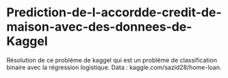 # Prediction-de-l-accordde-credit-de-maison-avec-des-donnees-de-Kaggel
Résolution de ce probléme  de kaggel qui est un probléme de classification binaire avec la régression logistique.
Data : kaggle.com/sazid28/home-loan.
